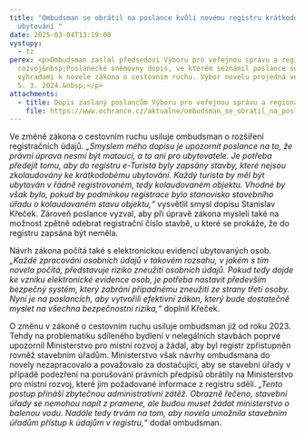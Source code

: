 ```yaml
---
title: "Ombudsman se obrátil na poslance kvůli novému registru krátkodobého
  ubytování "
date: 2025-03-04T13:19:00
vystupy:
  - tz
perex: <p>Ombudsman zaslal předsedovi Výboru pro veřejnou správu a regionální
  rozvoj&nbsp;Poslanecké sněmovny dopis, ve kterém seznámil poslance se svými
  výhradami k novele zákona o cestovním ruchu. Výbor novelu projedná ve středu
  5. 3. 2024.&nbsp;</p>
attachments:
  - title: Dopis zaslaný poslancům Výboru pro veřejnou správu a regionální rozvoj
    file: https://www.ochrance.cz/aktualne/ombudsman_se_obratil_na_poslance_kvuli_novemu_registru_kratkodobeho_ubytovani/dopis_urceny_poslancum_vyboru_pro_verejnou_spravu_a_regionalni_rozvoj.docx
---
```

<p>Ve změně zákona o cestovním ruchu usiluje ombudsman o rozšíření registračních údajů. 
<i>„Smyslem mého dopisu je upozornit poslance na to, že právní úprava nesmí být matoucí, a to ani pro ubytovatele. Je potřeba předejít tomu, aby do registru e-Turista byly zapsány stavby, které nejsou zkolaudovány ke krátkodobému ubytování. Každý turista by měl být ubytován v&nbsp;řádně registrovaném, tedy kolaudovaném objektu. Vhodné by však bylo, pokud by podmínkou registrace bylo stanovisko stavebního úřadu o kolaudovaném stavu objektu,“&nbsp;</i>vysvětlil smysl dopisu Stanislav Křeček. Zároveň poslance vyzval, aby při úpravě zákona mysleli také na možnost zpětně odebrat registrační číslo stavbě, u které se prokáže, že do registru zapsána být neměla.&nbsp;
<i>&nbsp;</i></p>
<p>Návrh zákona počítá také s&nbsp;elektronickou evidencí ubytovaných osob. 
<i>„Každé zpracování osobních údajů v takovém rozsahu, v jakém s tím novela počítá, představuje riziko zneužití osobních údajů. Pokud tedy dojde ke vzniku elektronické evidence osob, je potřeba nastavit především bezpečný systém, který zabrání případnému zneužití ze strany třetí osoby. Nyní je na poslancích, aby vytvořili efektivní zákon, který bude dostatečně myslet na všechna bezpečnostní rizika,“&nbsp;</i>doplnil Křeček.</p>
<p>O změnu v&nbsp;zákoně o cestovním ruchu usiluje ombudsman již od roku 2023. Tehdy na problematiku sdíleného bydlení v&nbsp;nelegálních stavbách poprvé upozornil Ministerstvo pro místní rozvoj a žádal, aby byl registr zpřístupněn rovněž stavebním úřadům. Ministerstvo však návrhy ombudsmana do novely nezapracovalo a považovalo za dostačující, aby se stavební úřady v případě podezření na porušování právních předpisů obrátily na Ministerstvo pro místní rozvoj, které jim požadované informace z&nbsp;registru sdělí. 
<i>„Tento postup přináší zbytečnou administrativní zátěž. Obrazně řečeno, stavební úřady se nemohou napít z pramene, ale budou muset žádat ministerstvo o balenou vodu. Nadále tedy trvám na tom, aby novela umožnila stavebním úřadům přístup k údajům v&nbsp;registru,“</i> dodal ombudsman.</p>
